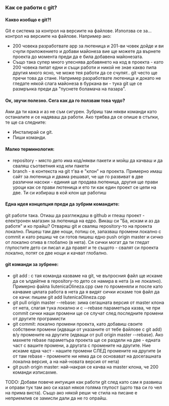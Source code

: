 ### Как се работи с git?

#### Какво изобщо е git?!
Git e система за контрол на версиите на файлове. Използва се за... контрол на версиите на файлове. Например ако:
- 200 човека разработвате app за лютеница и 201-ви човек дойде и ви счупи приложението и добави майонеза вие ще можете да върнете проекта до момента преди да е била добавена майонезата. 
- Също така супер много улеснява добавянето на код в проекта - като 200 човека пипат едни и същи работи и никой не знае какво пипа другия много ясно, че може тея работи да се счупят.. git често ще пречи това да стане. Например разработвате лютеница и докато не гледате някой слага майонеза в буркана ви - тука git ще се размрънка преди да "пуснете боламача на пазара".

#### Ок, звучи полезно. Сега как да го ползвам това чудо?
Ами да ти кажа и аз не съм сигурен. Зубриш там някви команди като останалите и се надяваш да работи. Ако трябва да се опише в стъпки, те ще са следните:
- Инсталирай си git.
- Пиши команди.

#### Малко терминология:
- repository - място дето има код/някви пакети и мойш да качваш и да сваляш съответния код или пакети
- branch - в контекста на git т'ва е "клон" на проекта. Примерно имаш сайт за лютеница и двама решават, че ще го развиват в две различни насоки - единия ще продава лютеница, другия ще прави уроци как се прави лютеница и ето ти как един проект се цепи на две. Ти си избираш в кой клон ще работиш

#### Една идея концепция преди да зубрим командите:
git работи така. Отиаш да разглеждаш в github и глеаш проект - електронен магазин за лютеница на едро. Викаш си "Ба, искам и аз да работя" и ко прайш? Отваряш git и сваляш repository-то на проекта локално. Пишеш там две нощи, потиш се, запазваш промени локално с commit и като решиш че си готов пишеш едно push origin master и сичко от локално отива в глобално (в нета). Ся сички могат да ти гледат глупостите дето си писал и да правят и те същото - свалят си проекта локално, потят се две нощи и качват глобално. 

#### git команди за зубрене:
- git add <file>: с тая команда казваме на git, че въпросния файл ще искаме да се ъпдейтне в repository-то дето се намира в нета (а не локално). Примерно файла liutenicaOlineza.cpp сме го променяли и после като качваме цялата работа в нета да я видят сички искаме тоя файл да се качи: пишем git add liutenicaOlineza.cpp
- git pull origin master --rebase: зима сегашната версия от master клона от нета, слагая тука локално и с --rebase параметъра казва, че при commit сички наши промени ще се случат след последните промени от другите програмисти
- git commit: локално промени проекта, като добавиш своите собствени промени (идващи от указаните от тебе файлове с git add) в/у промените на другите (идващи от pull origin master --rebase). Ако махнете rebase параметъра проекта ще се раздели на две - едната част с вашите промени, а другата с промените на другите. Ние искаме една част - нашите промени СЛЕД промените на другите (и от там rebase - промените ни няма да се основават на досегашната локална версия, а на най-новата версия от нета)
- git push origin master: най-накрая се качва на master клона, че 200 команди изписахме.

TODO: Добави повече интуиция как работи git след като сам я развиеш и оправи тук там ако си казал някоя голяма глупост (щото тва си го чел на прима виста). Също ако някой реши че стила на писане е неприемлив се замисли дали да не го опрайш.
